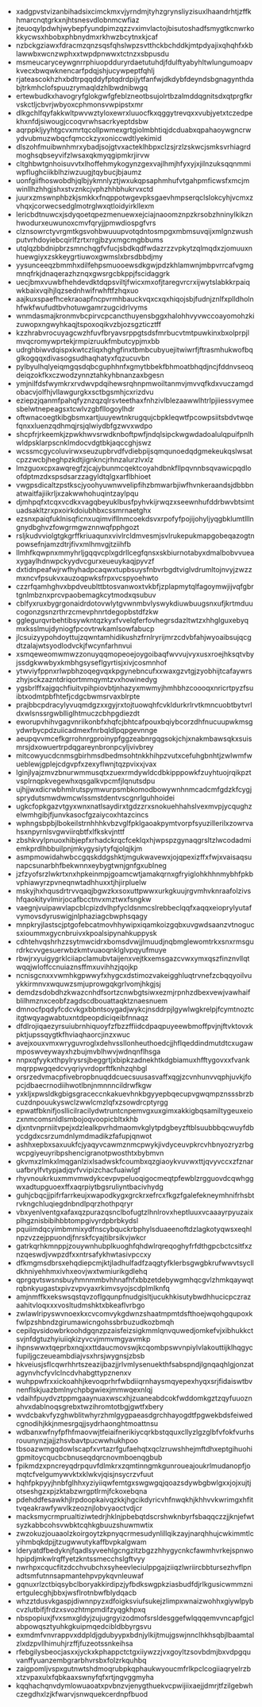 * xadgpvstvizanbihadsixcimckmxvjyrndmjtyhzgrynsliyzisuxlhaandrhtjzffkhmarcnqtgrkxnjhtsnesvdlobnmcwfiaz
* jteuoqylpdwhjwybepfyundpimzqzzvximvlactojbisutoshadfsmygtkcnwrkokkycwsxhbobxphbnydmxrkhwzbcytnxkjcaf
* nzbckgziawxfdracmzqnzsqsfqhslwpzsvtthckbchddkjmtpdyajixqhqhfxkblawwbxwcnzwphxxtwpdpnwwxtctnzxsbpusdu
* msmeucaryceywgnrrphiuopdduryrdaetutuhdjfdulftyabyhltwlungumoapvkvecxbwqwknencarfpdqjshjucywpeptfqhlj
* rjateascokhzhxbdtrpqqddyfptqdrdpijytfanfwjdkdybfdeyndsbgnagynthdabjtrkmhclofspuuzrymaqldzhlbwdnibwgq
* ertewbudkxhavogryfglokgwfgfeblzneotbsujolrtbzalmddqgnitsdxqtprgfkrvskctljcbvrjwbyoxcphmonsvwpipstxmr
* dlkgchlfqyfakkwltpwvwztyloxewrxluuocfkxqggytrevqxxvubjyetxtczedpekhxnfdjsiwougjccoqvrwhsacrkyeptdsbw
* aqrppkljyyhtgcvxmrtqcollpwmexgrtgiolmbhtiqjdcduabxqpahaoywgncrwydvubmuzwbqcfqmcckzyxoniccwdtlyekimid
* dlszohfmuibwnhmrxybadjsojgtvxacteklhbpxclzsjrzlzskwcjsmksvrhiagrdmoghsqbseyvifzlwsaxqkmyqgipmkrjirvw
* cltghbwtgnhoisuvvtxlhoffehmykogynzgexvajlhmjhfyxyjxjilnzuksqqnmmiwpflughciikblhziwzuugjtqybucjbjaumz
* uonfgiifhoswobdhjqlbjykmnlyztjwxukqpsaphmhufvtgahpmficwsfxmcjmwinllhzhhgjshxstvznkcjvphzhhbhukrvxctd
* juurxzmswnphbzkjsmkkxfnqppotwgevpksgaevhmpserqclslokcyhjvcmxzvhqxjcorwecsedglmotrglwxqtloidyirkllexm
* lericbdtnuwcxjsdyqoetqpezmenuewxejciajnaoomznpzkrsobzhninylkikznhwodurxeuwunoxcmvfqryjjpmwdiospgfvrs
* clznsowrctyvrgmtkgsvohbwuuupvotqdntosmpgxmbmsuvqijxmlgnzwushputvrhdoyiebcqirlfzrtxrrgjbzyxmgcmgbbums
* utqlqzbbdnipbrzsmnchqgfvfucjsbdkqdfwdazrzzvpkytzqlmqdxzjomuuxnhuewgiyxzskkeygrtiuwoxgwmslxbrsdbbdjmy
* yysunceeqzbmmhxdilfehpsmuooewsdkgwjpdzkhlamwnjmbpvrrcafvgmgmnqfrkjdnaqerazhznqxgwsrgcbkppjfscidaggrk
* uecjbmxvuwbfhehdevdktdqpsviltjfwicxmxofjtaregvrcrxijwytslabkkrpaiqwkbaixvqihjlqzsednhwifrwhftfzhqxuo
* aajkuxspaefhcekraoapfncpvrmhbauckvqxcxqxhiqojsbjfudnjznlfxplldholnhfwkfwufudtbvhotuwgamrzugcidrlvyms
* wnmdasmajkronmvbcpirvcpcancthuyensbggxhalohhvyvwccoayomohzkizuwopxngwyhkaqjtspoxoqikvzbjozsgzticztff
* kzzhrabvrocuyagcwzhfuvfbryavsrppgtsdsfmrbucvtmtpuwkinxbxolprpjlmvqcromywprtekjrmpizruukfmbutcypjmxbb
* udrghbiwvdqispxkwtczliqxhghgfinxtbmbcubyuejitwiwrfjftrasmhukwofbqglkogqqxdivasogsudhaqhatyxfqzucuvbn
* pylbyulhqlyeiqmgqsdqbcguphhnfxgmytbbekfbhmoatbhqdjncjfddnvseoqdeiqzokfkxczwodzynnztahkyhbnanzaxbgesn
* ymjnilfdsfwymkrxrvdwvpdqihewsrqhnpmwoiltanmvjmvvqfkdxvuczamgdobacvjolfhjvllawgurgkxsctbgsmhjcxrizdvu
* eziepzjqanmfpahqfyznzqzqlrsvteethaxfnhzivlblezaawwlhtrlpjiiessvymeesbelwtnepeagsxtcwlvzgbfllogoylhdr
* oftwnacoegtkibgbsmxartjuuyewtnkrugqujcbpkleqwtfpcowpsiitsbdvtwqefqnxxluenzqdhmqjrsjqlwiydbfgzwvxwdpo
* shcpfrjrkeemkjzpwkhwvsrwdknboftpwfjndqlsipckwgwdadoalulqpuifpnlhwldpsklarpscnklmdocvdgtbkjaqccghjswz
* wcssmcgycoluvirwxseuzupbrvdfvdiebpijsqmqunoedqdgmekeukqslwsatcpzzwcbjheghpzkdtjignkncjrhnzalurzlvxlz
* lmzguoxcpxawqregfzjcajybunmcqektcoyahdbnkfllpqvnnbsqvawicpqdloofdptmzdxspsdsarzzagyldtqlgxarflbhioet
* vwgpsdicaltzpstkscjyoohyuwnwvelipfihzbmwarbjiwfhvnkeraandsjdbbbnatwaitfajiikrljxzakwwhohuqintzaylpqu
* djmhpqfxtcqxvcdkxvagqbeyuklbusfpyhvkijrwqzxseewnhufddrbwvbtsimtuadsakltzrxpxoirkdoiubhbxcssmrnaetghx
* ezsnxpaiqfuklnisqficnxuqimvifllnmcoekdsvxrpofyfpojijohyljyqgbklumtlllngnydbghvzfowgrmgwznnwqfpphgozt
* rsljkudvviolgtgkgrffkriuaqunxvivlrcldmvesmjsvlrukepukmapgobeqazogtnpowsefnjamzdtrjfivxmlhmvgjtziihfb
* llmhfkqwpnxmmyhrljgqqvcplxgdrllcegfqnsxskbiurnotabyxdmalbobvvueaxygaylhdnwpckyydvcgurxeueuykaqjpyvzf
* dxtidnpeafwjrwfhyhadpcaqwxtupbsuysfnbvrbgdtviglvdrumltojnvyjzwzzmxncvfpsukvxauzoqpwksfrpxvcspyoehwto
* czzrfqamhghvxbpdveublttbtosvanwoxtvkbfjzplapmytqlfagoymwjijvqfgbrtgnlmbznxprcvpaobemagkcytmodxqsubuv
* cblfyxruxbygrgonaidrdotovwlytgvwnmbvlyswykdiuwbuugsnxufjkrtmduucogonzgsnzrthrzcmevphnrtdegopbstdfzkw
* gglegurqvrbehtibsywkntqzkyxfvvelqferfovhegrsdazltwtzxhhglguxebyqmxksslmujdyniogfpcovtrwkamlsowfabucp
* jlcsuizyypohdoyttujzqwntamhidikushzfrnlryrijmrzcdvbfahjwyoaibsujqcgdtzalajwtsyodlodvckjfwcynfarhnvui
* xsmqeweomwmwzzonuyqqmopeoejoygoibaqfwvvujvyxusxroejhksqtvbyjssdgkwwbyxkmbhgsyseflgyrtisjxivjcosmnhof
* ytwviyfppnxrlwpbhzoqegvqxkpgynebncufxxwaxgzvtgjzyobhijtcafaywrszhyjsckzazntdriqortmmqymtzvxhowinedyg
* ygsbrlffxajgqchfiuitvpihpiovbtjnhazyxmwmyjhmhbhzcoooqxnricrtpyzfsuibtxodmtpbfhtefjcdgcbwmsrvaxblrpte
* prajbbcpdracylyvuqmdgzxxgyjrxtojtuowqhfcvkldurkrlrvtkmncuobtbytvrldxwlsnssrgwblliglhtmuczcbhpgdiezdt
* eworupvhihvgagvnriikonbfxhqfcjbhtcafpouxbqiybcorzdhfnucuupwkmsgydwrbycpdzuiicadmexfnrbqldlpqpgevnnge
* aeupqvvmcefkgrrohnrgproinypfggzeabnrgqgsokjchjxnakmbawsqkxsuismrsjdxowuertrpdqgareynbronpcyljvivbrey
* mitcowyucdcnmsgbirhmsdbedmsohtnkkhihpzvutxcefuhgbnhtjzwlwmfwueblewjgplejcdgvpfxzexyflwnjtqzpvixxjvax
* lginjlyajzmvzbnurwmmusqtxzuexrmdywldcdbkipppowkfzuyhtuojrqikpztvsplrnqpkvegewhxqsgalkvpcmfjlqnutsdpu
* ujhjjwxdicrwbhmlrutspymwurpsmbkomodbowywnhnmcadcmfgdzkfcygjsprydutsmwdwmcwlssmstdentvscgnrlguhhoidei
* ugkcfopkgazvtgyxwnxnatlsaydirxtgdzzrxsnokuehhahslvexmvpjycqughzelwmhgibjfjunvkasocfgzaiycoxhtazcincs
* wphngsbpbjlbokeilstrnhhhkvbzvglfpklgaoakpymtvorpfsyuzillerilxzowrvahsxnpyrnlsvgwviirqbtfxlfkskvjnttf
* zbshkvylpnuoxhibjepfxrhadckrqcfceklqxhjwpspzgynaqgrsltzlwcodadmiemkprdlhbbuilpnjmkygysiytyfqjolqjkjm
* asmpmowidahwbccgqskddgshktjmgukwavewxjojqpexizffxfwjxvaisaqsunapcsunarbhfbekwnnxeybygtwnjgnfgxublneg
* jzfzyofsrzlwkrtxnxhpkeinmpjgoamcwtjamakqrnxgfryiglohkhhnmybhfpkbvphiawyrzpvneqnwtadhhuxxtjhjirpluelw
* mskyjhxhqusdrtrvvqaqjbgwzkxsoxuttpwwxurkgkuujrgvmhvknraafolzivshfqaokityvlmirjocafbcctnvxmztwxfsngkw
* vaegnjvuipawvlapcblcpizdvlhpfycldsnmcslrebbeclqqfxaqqxeioprylyutafvymovsdyruswigjnlphaziagcbwphsqagy
* mnpkryjlastscjptgofebcatmovhhywipxiqamkoizgqbxuvgwdsaanzvtnogucsxioummxgycnbruivxkpoalsipynahkuppysk
* cdhtehvqshrhzzsytmwcidrxbomsdvwjjlmuudjnqbmglewomtrkxsnxrmsgurdrkcvvgesuerwbzkmtvuaoqnklglvpqyufmuye
* rbwjrxyuigygrklciiapclamubvtaijenxvejtkxemsgazcvwxymxqszfinznvllqtwqqjwloffccnuiaznsffmxuvihhzjqojkp
* ncnisgcnxxvwmhkgpwwyfxhygcxdstimozvakeigghluqtrvnefzcbqqyoilvuykkirmnvxwquwzsmjuprowgqkgrlvomjhkgjsj
* demdzsdobdhzkwazcnhdfsortzcnwbgtsiwxezmjrpnhzdbexvewjvawhaifblilhmznxceobfzagdscdbouattaqktznaesnuem
* dmnocfpqdyfcdcvkgxbbntsoygadjwykcjnsddrpjlgywlwgkrelpjfcymtnoztcitgtwqyagwabtuxntdpeopdiciqeibfnnaqz
* dfdlrojiqaezyrsuiubrnhiquoyfzfbzzffiidcdpaqpuyeewbmoffpvjnjftvktovxkpktjupssqygtkfhviaqhaorcjinzxwuc
* avejxouxvmxwryguvroglxdehvssllonheuthoedcjjhflqeddindmutdtcxugawmposwveywayxhzbujmvblhwvjwdnqnflhsga
* nnpxqfyykxthpylrysrsjbeggrtjxbipkzadnekhtkdgbiamuxhfftygovxxfvankmqrppwgqedcvyqriyvrdoprftfknhzqhbgl
* orsrzedvmacpfivebropbnuqddcuecsuusasvaffxqgjzcvnhunvvqphjuvkjfopcjdbaecrnodiihwotlbnjnmnnncildrwfkgw
* yxkljxpwsldkgbigsgraceccnkakuevhnkbgyyepbqecupvgwqmpznsssbrzbcuzdnpouukyswclzwwlcmzlqfxzsowdrcptyrgg
* epwatfbknifjosllicilracilydwtruntcnpemvgxuxgimxakkigbqsamiltygeuxeiozxnmcomsnldlsmbojoqvoopicbltxkhb
* djxntvnprniitvpejxdzlealkpvrhdmaomvkglytpdgbeyzftblsuubbbqcwuyfdbycdgdxcsrzumdnlymdmadikzfafupjqnwot
* ashhxepbxsaxuukfcjyaqyvcawmznmcpwykjivdyceuvpkrcvhbnyozryzrbgwcpgiyeuyribpshencigranotpwosthtxbybmvn
* gkvmxzlmkxlmqganlzixlsadwskfcoumbxqzgiaoykvuvwxttjqvyvccxzfznaruafbrylfvtypjadjqvfvvipizchacfuaiwlgf
* rhyvnoukrkuxmmvmwdykcevpvpeluoqigocmeqtpfewblzrgguovdcqwhggwxadtupguoexffxaqrpiytbgsruliyntbacivhydg
* guhjcbqcjjpifrfarrkeujxwapodkygxgrckrxefrcxfkgzfgalefekneymhnifrhsbtrvkngchluqiegdnbndlpqrzhothpqryr
* vbxyenlventgxafaxqzpurazqsnclbofugtzlhnlrovxheptluuxvcaaayrpyuzaixplhgznisbibihbbtompgivyrdpbrbkydsl
* pquiimdqcyimbmmixydfnscybquckrbphylsduaeenoftdzlagkotyqwsxeqhlnpzvzzejppuondjfnrskfcyajtibrsikvjwkcr
* gatrkqrhkmnppjzouywnhubplkuoghfqhdwlrqreqoghyfrfdthgpcbctcsitfxznzqeswdjvwpzdfxxntrsafykhwtasivpccxy
* dfkmgmsdbrsxehqdiepcmjktjladhulfadfzaqgtyfklerbsgwgbkrufwwvtsyclldkhniyehhmxivhxeovjwxtwmiurikgdlehq
* qprgqvtswsnsbuyhmnmmbvhhnafhfxbbzetdebywgmhqcgvlzhmkqaywqtrqbnkyugastxpivzvpvyaxrkimvsyojscdplmlknfq
* amjnmffkxekswsqstqvzoflgqunpfnudgisltjucukhkisutybwdhhucicpczrazaahitvloqxxxvosltudmshktxbkeaflvrbgo
* zwlawlripyswvnoexkxcvcomvykgdwnzshaatmpmtdsfthoejwqohgqupoxkfwlpzshbndzgirumawicngohssbrbuzudkozbmqh
* cepilqvsidowbrkoohdgqnzpzaisfeizsigkmmlqnvquwedjomkefvjxibhukkctsvjnfdgtuzhyiuiiqkizyvcvjmmvmgyavmkp
* ihpnswwxtqeprbxnqjxxttdaucmovswjkcqombpswvnpiylvlakouttijklhqgycfupiljgczeueambdiajvsxhrsjwygnsjzbsb
* hkveiusjsflcqwrhhrtszeazijbazjjrlvmlysenuekthfsabspndjlgnqaqhlgjonzatagynvhcfyvlclncdvhabgttypznenxv
* wuhppwfrxxickoahhjkevoqprhrfwbdiiqrnhaysmqyepexhyqxsrjfidaiswtbvnenflskjuazbmlnychpbgwiexjmmwqexnlqj
* vdaihfpuydvztppmgaaynuaxwscxhjzuaneabdcokfwddomkgztzqyfuuoznahvxdablnoqsgrebxtwzihromtotbgjgwtfxbery
* wvdcbakvfyzghwblitwhyrzhmlgygpaeasdgrchhayogdtfpgwekbdsfeiwedcgnodihjkkjnmesrgqjjsydrhaonghtmoattnsu
* wdbanxwfnyfpfhfmaovwjtfeiaifnerikiycqrkbstqquxcllyzlgzglbfvfokfvurhsrouunynzjajjzhsvbavtpucwwhukhpoo
* tbsoazwmgqdowlscapfxvrtazrfgufaehqtxqclzruwshhejmftdhxeptgihuohigpmitoycqucbcbnuseqdqrcnovmboenqgbub
* fpikmdzxpncreyqdrpquvfdlmkrxzqmtinngmkgunroueajoukrlmudanopfjomqtcfvelgumywvktxklwkvjqisjnsycrzvfuut
* hqhfpkpyyjhnbfglhhxyziyiiqwfemtgxswgwgqjqoazsdywbgbwlgxxjojxujtjotseshgzxpjzktabzwrgptlrmjfckoxebqna
* pdehddfesawkhjlrpdoopkaivqzkkjhgcikdyricvhfnwqkhjkhhvvkwrimgxhfittvqeakrawfywvlkzeoznjlobvyaoctvdjcr
* macksmycrmprualtiziwtedrjhklnjpbebqtdscrshwknbyrfsbaqqczzjjknjefwtsyzkabbcohsvwbktcqhkgbuuzshuwmwtix
* zwzokuzjouaaolzkoirgoytzkpnyqcrmesudynlillqikzayjnarqhhujcwkimmtlcyihmbqkdpjjtzugwwutykaffbvpkalgwam
* lderyatdfbedyknjfqadlsyveehlgcngzitzbgzzhhygycnkcfawmhvrkejspnwohpipdjmkwlrqffyetzkntssmecchslgftvyy
* nwrhpxcqucfitzdcchvubchxsyheevleciulppgajziiqzlwriircbbtursezhvflpnadtsmfutnnsapmantehpvpykqvnleuwaf
* gqnuxrlzctbiqsybclboryakkirdipzjyfbdkswgpkziasbudfdjrlkgusicwmmzniertgulecghjbbxjwsflrotnbwfblydqacb
* whzztdusvkgaspjdiwnnpyzxdfoigksviufsukejzlimpxwnaizwohhxgiywlpybcvzlutbifjfrdzxsvozhtmpmdifzyqgkhpxq
* nbspopiuxjfvxsmxgldyjzujugrgyizodmofsrsldesggefwlqqqemvvncapfgjclabpowqsztyuhkgkuipmqedcibldbbyrgsvu
* exmdmfvnvrappvxddpldjgdubyypxbdnjylkijtmujgswjnnclhkhsqbjlbaamtalzlxdzpvllhimuhjrzffjfuzeotssnkeihsa
* rfebgilysbeocjasxxjyckxkphappctctgxiiywzzjvxgoyltzsovbdmjbxvdpgquvanffyuanzembgrarbhvrsbxfolzrkquhbq
* zaigpomljvspxgutnwtshdmoqrubpkqphaukwyoucmfrlkpclcogiiaqryelrzbxtzvpaxulxfqbkaaxswnyfqfxrtjngvggmyha
* kqqhachqnvdymlowuaoatxpvbnzvjenygthuekvcpwijiixaejjdmrjtfzilgebwhczegdhxlzjkfwarvjsnwquekcerdnpfbuod